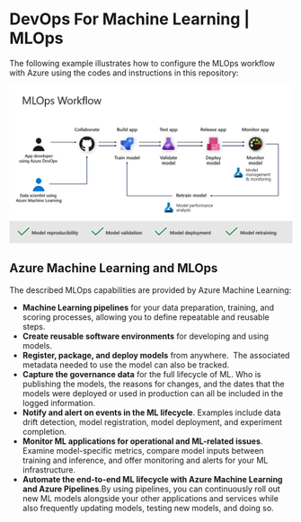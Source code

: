 # DevOps For Machine Learning | MLOps
The following example illustrates how to configure the MLOps workflow with Azure using the codes and instructions in this repository:

![Flow](./architecture/flow.PNG)

##  Azure Machine Learning and MLOps

The described MLOps capabilities are provided by Azure Machine Learning:

- **Machine Learning pipelines** for your data preparation, training, and scoring processes, allowing you to define repeatable and reusable steps.
- **Create reusable software environments** for developing and using models.
- **Register, package, and deploy models** from anywhere.  The associated metadata needed to use the model can also be tracked.
- **Capture the governance data** for the full lifecycle of ML. Who is publishing the models, the reasons for changes, and the dates that the models were deployed or used in production can all be included in the logged information.
- **Notify and alert on events in the ML lifecycle**. Examples include data drift detection, model registration, model deployment, and experiment completion.
- **Monitor ML applications for operational and ML-related issues**. Examine model-specific metrics, compare model inputs between training and inference, and offer monitoring and alerts for your ML infrastructure.
- **Automate the end-to-end ML lifecycle with Azure Machine Learning and Azure Pipelines**.By using pipelines, you can continuously roll out new ML models alongside your other applications and services while also frequently updating models, testing new models, and doing so.


